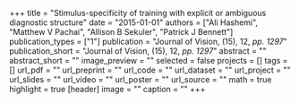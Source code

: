 +++
title = "Stimulus-specificity of training with explicit or ambiguous diagnostic structure"
date = "2015-01-01"
authors = ["Ali Hashemi", "Matthew V Pachai", "Allison B Sekuler", "Patrick J Bennett"]
publication_types = ["1"]
publication = "Journal of Vision, (15), 12, _pp. 1297_"
publication_short = "Journal of Vision, (15), 12, _pp. 1297_"
abstract = ""
abstract_short = ""
image_preview = ""
selected = false
projects = []
tags = []
url_pdf = ""
url_preprint = ""
url_code = ""
url_dataset = ""
url_project = ""
url_slides = ""
url_video = ""
url_poster = ""
url_source = ""
math = true
highlight = true
[header]
image = ""
caption = ""
+++
